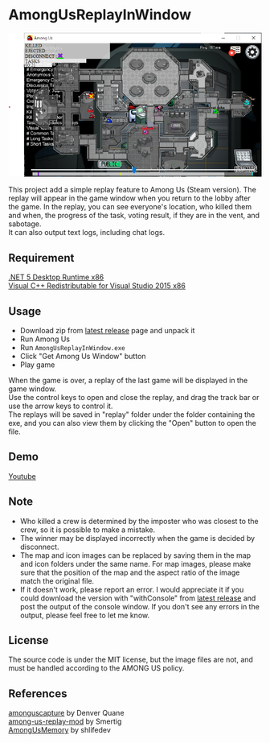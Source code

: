 # AmongUsReplayInWindow
![screenshot](https://github.com/sawa90/AmongUsReplayInWindow/blob/images/scrnshot3.png)

This project add a simple replay feature to Among Us (Steam version). The replay will appear in the game window when you return to the lobby after the game.
In the replay, you can see everyone's location, who killed them and when, the progress of the task, voting result, if they are in the vent, and sabotage.  
It can also output text logs, including chat logs.  

## Requirement
[.NET 5 Desktop Runtime x86](https://dotnet.microsoft.com/download/dotnet/thank-you/runtime-desktop-5.0.3-windows-x86-installer)  
[Visual C++ Redistributable for Visual Studio 2015 x86](https://www.microsoft.com/en-us/download/details.aspx?id=48145)  
## Usage
- Download zip from [latest release](https://github.com/sawa90/AmongUsReplayInWindow/releases/latest) page and unpack it
- Run Among Us
- Run `AmongUsReplayInWindow.exe`
- Click "Get Among Us Window" button
- Play game

When the game is over, a replay of the last game will be displayed in the game window.  
Use the control keys to open and close the replay, and drag the track bar or use the arrow keys to control it.  
The replays will be saved in "replay" folder under the folder containing the exe, and you can also view them by clicking the "Open" button to open the file.  

## Demo
[Youtube](https://youtu.be/qMS7B8juyDo)

## Note
- Who killed a crew is determined by the imposter who was closest to the crew, so it is possible to make a mistake.
- The winner may be displayed incorrectly when the game is decided by disconnect.
- The map and icon images can be replaced by saving them in the map and icon folders under the same name. For map images, please make sure that the position of the map and the aspect ratio of the image match the original file.
- If it doesn't work, please report an error. I would appreciate it if you could download the version with "withConsole" from [latest release](https://github.com/sawa90/AmongUsReplayInWindow/releases/latest) and post the output of the console window. If you don't see any errors in the output, please feel free to let me know.

## License
The source code is under the MIT license, but the image files are not, and must be handled according to the AMONG US policy.

## References
[amonguscapture](https://github.com/automuteus/amonguscapture) by Denver Quane  
[among-us-replay-mod](https://github.com/Smertig/among-us-replay-mod) by Smertig  
[AmongUsMemory](https://github.com/shlifedev/AmongUsMemory) by shlifedev  

